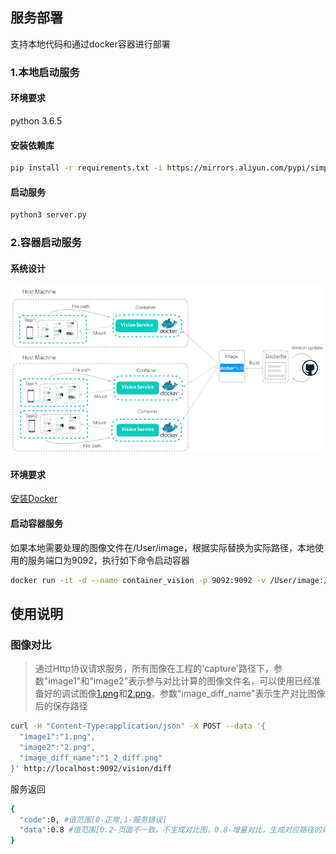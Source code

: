 
## 服务部署

支持本地代码和通过docker容器进行部署

### 1.本地启动服务

#### 环境要求

python 3.6.5

#### 安装依赖库

```bash
pip install -r requirements.txt -i https://mirrors.aliyun.com/pypi/simple/
```

#### 启动服务
```bash
python3 server.py
```


### 2.容器启动服务

#### 系统设计

<img width="600" src="../image/container_service.png"/>

#### 环境要求

[安装Docker](https://yeasy.gitbooks.io/docker_practice/install/mac.html) 

#### 启动容器服务

如果本地需要处理的图像文件在/User/image，根据实际替换为实际路径，本地使用的服务端口为9092，执行如下命令启动容器

```bash
docker run -it -d --name container_vision -p 9092:9092 -v /User/image:/vision/capture brighthai/vision
```

## 使用说明

### 图像对比

> 通过Http协议请求服务，所有图像在工程的'capture'路径下，参数"image1"和"image2"表示参与对比计算的图像文件名，可以使用已经准备好的调试图像[1.png](../image/container_image_1.png)和[2.png](../image/container_image_2.png)，参数"image_diff_name"表示生产对比图像后的保存路径
```bash
curl -H "Content-Type:application/json" -X POST --data '{
  "image1":"1.png",
  "image2":"2.png",
  "image_diff_name":"1_2_diff.png"
}' http://localhost:9092/vision/diff
```
服务返回
```bash
{
  "code":0, #值范围[0-正常,1-服务错误]
  "data":0.8 #值范围[0.2-页面不一致，不生成对比图，0.8-增量对比，生成对应路径的对比图，1.0-页面相同，没有对比图]
}
```